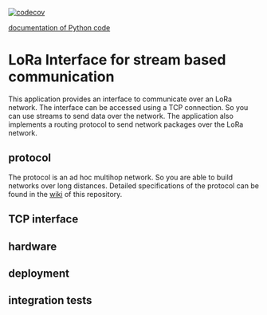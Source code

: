 [![codecov](https://codecov.io/gh/marv1913/lora_multihop/branch/master/graph/badge.svg?token=Q0JEUCJ9ZS)](https://codecov.io/gh/marv1913/lora_multihop)

[documentation of Python code](https://marv1913.github.io/lora_multihop/)

# LoRa Interface for stream based communication
This application provides an interface to communicate over an LoRa network. The interface can be accessed using a TCP connection. So you can use streams to send data over the network. The application also implements a routing protocol to send network packages over the LoRa network. 

## protocol
The protocol is an ad hoc multihop network. So you are able to build networks over long distances. Detailed specifications of the protocol can be found in the [wiki](https://github.com/marv1913/lora_multihop/wiki) of this repository.
## TCP interface
## hardware
## deployment
## integration tests



